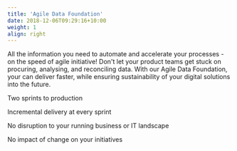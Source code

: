 ```yaml
---
title: 'Agile Data Foundation'
date: 2018-12-06T09:29:16+10:00
weight: 1
align: right  
---
```


All the information you need to automate and accelerate your processes - on the speed of agile initiative!
Don't let your product teams get stuck on procuring, analysing, and reconciling data. With our Agile Data Foundation, your can deliver faster, while ensuring sustainability of your digital solutions into the future.

Two sprints to production

Incremental delivery at every sprint

No disruption to your running business or IT landscape

No impact of change on your initiatives
